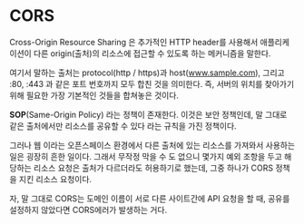 # CORS

Cross-Origin Resource Sharing 은 추가적인 HTTP header를 사용해서 애플리케이션이 다른 origin(출처)의 리소스에 접근할 수 있도록 하는 메커니즘을 말한다.

여기서 말하는 출처는 protocol(http / https)과 host(www.sample.com), 그리고 :80, :443 과 같은 포트 번호까지 모두 합친 것을 의미한다. 즉, 서버의 위치를 찾아가기 위해 필요한 가장 기본적인 것들을 합쳐놓은 것이다.

**SOP**(Same-Origin Policy) 라는 정책이 존재한다. 이것은 보안 정책인데, 말 그대로 같은 출처에서만 리소스를 공유할 수 있다 라는 규칙을 가진 정책이다.

그러나 웹 이라는 오픈스페이스 환경에서 다른 출처에 있는 리소스를 가져와서 사용하는 일은 굉장히 흔한 일이다. 그래서 무작정 막을 수 도 없으니 몇가지 예외 조항을 두고 해당하는 리소스 요청은 출처가 다르더라도 허용하기로 했는데, 그중 하나가 CORS 정책을 지킨 리소스 요청이다.

자, 말 그대로 CORS는 도메인 이름이 서로 다른 사이트간에 API 요청을 할 때, 공유를 설정하지 않았다면 CORS에러가 발생하는 거다.
